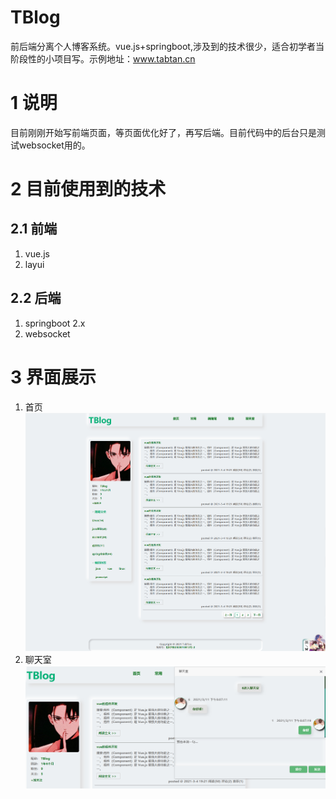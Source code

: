 # TBlog
前后端分离个人博客系统。vue.js+springboot,涉及到的技术很少，适合初学者当阶段性的小项目写。示例地址：<a href="www.tabtan.cn">www.tabtan.cn</a>

# 1 说明
目前刚刚开始写前端页面，等页面优化好了，再写后端。目前代码中的后台只是测试websocket用的。

# 2 目前使用到的技术
## 2.1 前端
1. vue.js
2. layui

## 2.2 后端
1. springboot 2.x
2. websocket

# 3 界面展示
1. 首页
![首页](https://raw.githubusercontent.com/Tab-Tan/CDN/master/pic/%E9%A6%96%E9%A1%B5.png)
2. 聊天室
![聊天室](https://raw.githubusercontent.com/Tab-Tan/CDN/master/pic/%E8%81%8A%E5%A4%A9%E5%AE%A4.png)
